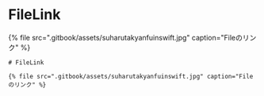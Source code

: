 # FileLink

{% file src=".gitbook/assets/suharutakyanfuinswift.jpg" caption="Fileのリンク" %}

```
# FileLink

{% file src=".gitbook/assets/suharutakyanfuinswift.jpg" caption="Fileのリンク" %}
```

